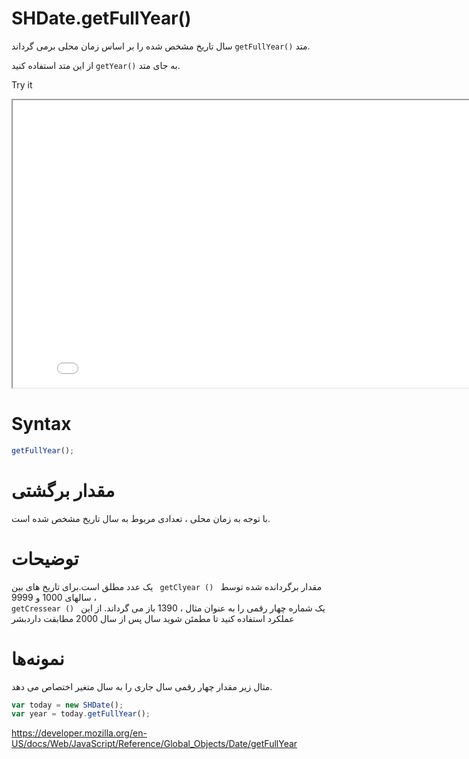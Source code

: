 # SHDate.getFullYear()

متد <code dir="ltr">getFullYear()</code> سال تاریخ مشخص شده را بر اساس زمان محلی برمی گرداند.

به جای متد <code dir="ltr">getYear()</code> از این متد استفاده کنید.

Try it

<iframe style="width: 830px; height: 460px;" src="/SHDateTime-js/examples/live.html?function=getFullYear" title="MDN Web Docs Interactive Example" loading="lazy"></iframe>
<br/>

# Syntax

```js
getFullYear();
```

# مقدار برگشتی

با توجه به زمان محلی ، تعدادی مربوط به سال تاریخ مشخص شده است.

# توضیحات

مقدار برگردانده شده توسط <code dir = "ltr"> getClyear () </code> یک عدد مطلق است.برای تاریخ های بین سالهای 1000 و 9999 ، <code dir = "ltr"> getCressear () </code> یک شماره چهار رقمی را به عنوان مثال ، 1390 باز می گرداند. از این عملکرد استفاده کنید تا مطمئن شوید سال پس از سال 2000 مطابقت داردبشر

# نمونه‌ها

مثال زیر مقدار چهار رقمی سال جاری را به سال متغیر اختصاص می دهد.

```js
var today = new SHDate();
var year = today.getFullYear();
```

https://developer.mozilla.org/en-US/docs/Web/JavaScript/Reference/Global_Objects/Date/getFullYear
